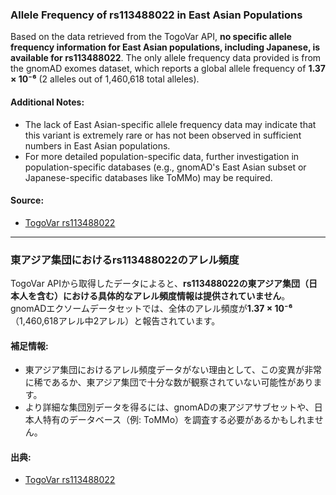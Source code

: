 ### Allele Frequency of rs113488022 in East Asian Populations

Based on the data retrieved from the TogoVar API, **no specific allele frequency information for East Asian populations, including Japanese, is available for rs113488022**. The only allele frequency data provided is from the gnomAD exomes dataset, which reports a global allele frequency of **1.37 × 10⁻⁶** (2 alleles out of 1,460,618 total alleles).

#### Additional Notes:
- The lack of East Asian-specific allele frequency data may indicate that this variant is extremely rare or has not been observed in sufficient numbers in East Asian populations.
- For more detailed population-specific data, further investigation in population-specific databases (e.g., gnomAD's East Asian subset or Japanese-specific databases like ToMMo) may be required.

#### Source:
- [TogoVar rs113488022](https://togovar.org)

---

### 東アジア集団におけるrs113488022のアレル頻度

TogoVar APIから取得したデータによると、**rs113488022の東アジア集団（日本人を含む）における具体的なアレル頻度情報は提供されていません**。gnomADエクソームデータセットでは、全体のアレル頻度が**1.37 × 10⁻⁶**（1,460,618アレル中2アレル）と報告されています。

#### 補足情報:
- 東アジア集団におけるアレル頻度データがない理由として、この変異が非常に稀であるか、東アジア集団で十分な数が観察されていない可能性があります。
- より詳細な集団別データを得るには、gnomADの東アジアサブセットや、日本人特有のデータベース（例: ToMMo）を調査する必要があるかもしれません。

#### 出典:
- [TogoVar rs113488022](https://togovar.org)
